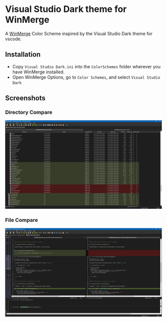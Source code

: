 # Visual Studio Dark theme for WinMerge
A [WinMerge](https://winmerge.org/) Color Scheme inspired by the Visual Studio Dark theme for vscode.

## Installation
- Copy `Visual Studio Dark.ini` into the `ColorSchemes` folder wherever you have WinMerge installed.
- Open WinMerge Options, go to `Color Schemes`, and select `Visual Studio Dark`

## Screenshots

### Directory Compare
![](screenshots/directory-compare.png)

### File Compare
![](screenshots/file-compare.png)
